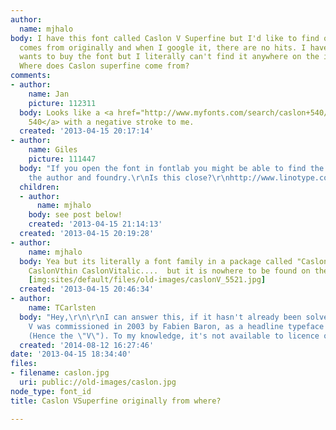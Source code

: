 ```yaml
---
author:
  name: mjhalo
body: I have this font called Caslon V Superfine but I'd like to find out where it
  comes from originally and when I google it, there are no hits. I have a client who
  wants to buy the font but I literally can't find it anywhere on the internet!!!
  Where does Caslon superfine come from?
comments:
- author:
    name: Jan
    picture: 112311
  body: Looks like a <a href="http://www.myfonts.com/search/caslon+540/fonts/">Caslon
    540</a> with a negative stroke to me.
  created: '2013-04-15 20:17:14'
- author:
    name: Giles
    picture: 111447
  body: "If you open the font in fontlab you might be able to find the details of
    the author and foundry.\r\nIs this close?\r\nhttp://www.linotype.com/396606/SGNewCaslonSBStdRoman-ot-cff-std-font.html?showVariation=395828"
  children:
  - author:
      name: mjhalo
    body: see post below!
    created: '2013-04-15 21:14:13'
  created: '2013-04-15 20:19:28'
- author:
    name: mjhalo
  body: Yea but its literally a font family in a package called "CaslonV"  There is
    CaslonVthin CaslonVitalic....  but it is nowhere to be found on the internet...
    [img:sites/default/files/old-images/caslonV_5521.jpg]
  created: '2013-04-15 20:46:34'
- author:
    name: TCarlsten
  body: "Hey,\r\n\r\nI can answer this, if it hasn't already been solved?\r\n\r\nCaslon
    V was commissioned in 2003 by Fabien Baron, as a headline typeface for Vogue Paris
    (Hence the \"V\"). To my knowledge, it's not available to licence or buy.\r\n\r\n/T"
  created: '2014-08-12 16:27:46'
date: '2013-04-15 18:34:40'
files:
- filename: caslon.jpg
  uri: public://old-images/caslon.jpg
node_type: font_id
title: Caslon VSuperfine originally from where?

---
```

